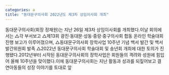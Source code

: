 ```yaml
---
categories: a
title: "동대문구의사회 2022년도 제3차 상임이사회 개최"
---
```

동대문구의사회(회장 정재원)는 지난 26일 제3차 상임이사회를 개최했다.이날 회의에서는 △각 부서보고 △제13회 광진·동대문·성동·중랑·중구의사회 합동 온라인 학술대회 진행 보고가 이루어졌으며, △동대문구의사회 장학사업 10주년 기념 백서 발간 및 백서 발간위원회 발족 △2022년 동대문구의사회 학술대회 및 송년회 개최에 대한 토의가 진행됐다.2012년부터 시작된 동대문구의사회의 장학사업은 회원들의 격려와 성원에 힘입어 올해 10주년을 맞이했다.이에 동대문구의사회는 지난 활동과 성과를 되짚어보고 결연아동들의 성장 이야기를 토대로 앞